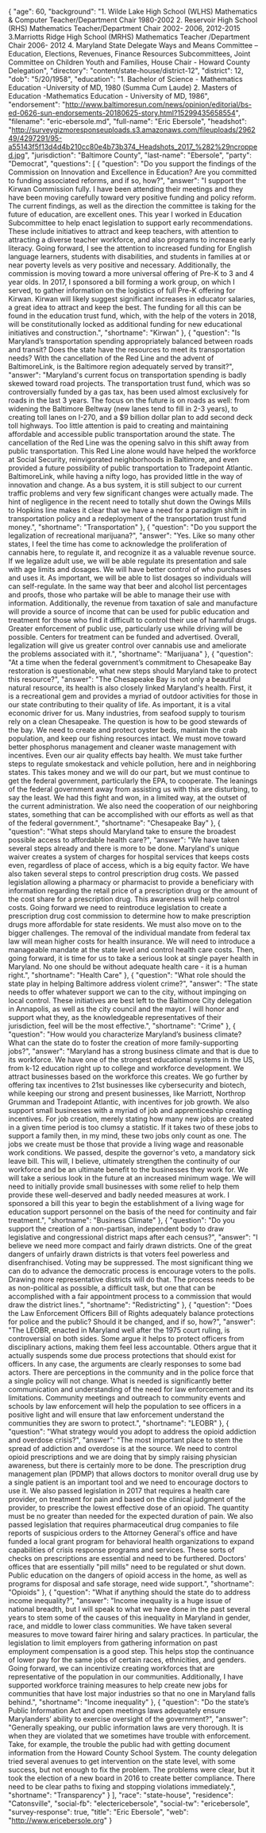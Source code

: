 {
  "age": 60,
  "background": "1. Wilde Lake High School (WLHS) Mathematics & Computer Teacher/Department Chair 1980-2002 2. Reservoir High School (RHS) Mathematics Teacher/Department Chair 2002- 2006, 2012-2015 3.Marriotts Ridge High School (MRHS) Mathematics Teacher /Department Chair 2006- 2012 4. Maryland State Delegate Ways and Means Committee – Education, Elections, Revenues, Finance Resources Subcommittees, Joint Committee on Children Youth and Families, House Chair - Howard County Delegation",
  "directory": "content/state-house/district-12",
  "district": 12,
  "dob": "5/20/1958",
  "education": "1. Bachelor of Science - Mathematics Education -University of MD, 1980 (Summa Cum Laude) 2. Masters of Education -Mathematics Education - University of MD, 1986",
  "endorsement": "http://www.baltimoresun.com/news/opinion/editorial/bs-ed-0626-sun-endorsements-20180625-story.html?15299435658554",
  "filename": "eric-ebersole.md",
  "full-name": "Eric Ebersole",
  "headshot": "http://surveygizmoresponseuploads.s3.amazonaws.com/fileuploads/296249/4297291/95-a55143f5f13d4d4b210cc80e4b73b374_Headshots_2017_%282%29ncropped.jpg",
  "jurisdiction": "Baltimore County",
  "last-name": "Ebersole",
  "party": "Democrat",
  "questions": [
    {
      "question": "Do you support the findings of the Commission on Innovation and Excellence in Education? Are you committed to funding associated reforms, and if so, how?",
      "answer": "I support the Kirwan Commission fully. I have been attending their meetings and they have been moving carefully toward very positive funding and policy reform. The current findings, as well as the direction the committee is taking for the future of education, are excellent ones. This year I worked in Education Subcommittee to help enact legislation to support early recommendations. These include initiatives to attract and keep teachers, with attention to attracting a diverse teacher workforce, and also programs to increase early literacy. Going forward, I see the attention to increased funding for English language learners, students with disabilities, and students in families at or near poverty levels as very positive and necessary. Additionally, the commission is moving toward a more universal offering of Pre-K to 3 and 4 year olds. In 2017, I sponsored a bill forming a work group, on which I served, to gather information on the logistics of full Pre-K offering for Kirwan. Kirwan will likely suggest significant increases in educator salaries, a great idea to attract and keep the best. The funding for all this can be found in the education trust fund, which, with the help of the voters in 2018, will be constitutionally locked as additional funding for new educational initiatives and construction.",
      "shortname": "Kirwan"
    },
    {
      "question": "Is Maryland’s transportation spending appropriately balanced between roads and transit? Does the state have the resources to meet its transportation needs? With the cancellation of the Red Line and the advent of BaltimoreLink, is the Baltimore region adequately served by transit?",
      "answer": "Maryland's current focus on transportation spending is badly skewed toward road projects. The transportation trust fund, which was so controversially funded by a gas tax, has been used almost exclusively for roads in the last 3 years. The focus on the future is on roads as well: from widening the Baltimore Beltway (new lanes tend to fill in 2-3 years), to creating toll lanes on I-270, and a $9 billion dollar plan to add second deck toll highways. Too little attention is paid to creating and maintaining affordable and accessible public transportation around the state. The cancellation of the Red Line was the opening salvo in this shift away from public transportation. This Red Line alone would have helped the workforce at Social Security, reinvigorated neighborhoods in Baltimore, and even provided a future possibility of public transportation to Tradepoint Atlantic. BaltimoreLink, while having a nifty logo, has provided little in the way of innovation and change. As a bus system, it is still subject to our current traffic problems and very few significant changes were actually made. The hint of negligence in the recent need to totally shut down the Owings Mills to Hopkins line makes it clear that we have a need for a paradigm shift in transportation policy and a redeployment of the transportation trust fund money.",
      "shortname": "Transportation"
    },
    {
      "question": "Do you support the legalization of recreational marijuana?",
      "answer": "Yes. Like so many other states, I feel the time has come to acknowledge the proliferation of cannabis here, to regulate it, and recognize it as a valuable revenue source. If we legalize adult use, we will be able regulate its presentation and sale with age limits and dosages. We will have better control of who purchases and uses it. As important, we will be able to list dosages so individuals will can self-regulate. In the same way that beer and alcohol list percentages and proofs, those who partake will be able to manage their use with information. Additionally, the revenue from taxation of sale and manufacture will provide a source of income that can be used for public education and treatment for those who find it difficult to control their use of harmful drugs. Greater enforcement of public use, particularly use while driving will be possible. Centers for treatment can be funded and advertised. Overall, legalization will give us greater control over cannabis use and ameliorate the problems associated with it.",
      "shortname": "Marijuana"
    },
    {
      "question": "At a time when the federal government’s commitment to Chesapeake Bay restoration is questionable, what new steps should Maryland take to protect this resource?",
      "answer": "The Chesapeake Bay is not only a beautiful natural resource, its health is also closely linked Maryland's health. First, it is a recreational gem and provides a myriad of outdoor activities for those in our state contributing to their quality of life. As important, it is a vital economic driver for us. Many industries, from seafood supply to tourism rely on a clean Chesapeake. The question is how to be good stewards of the bay. We need to create and protect oyster beds, maintain the crab population, and keep our fishing resources intact. We must move toward better phosphorus management and cleaner waste management with incentives. Even our air quality effects bay health. We must take further steps to regulate smokestack and vehicle pollution, here and in neighboring states. This takes money and we will do our part, but we must continue to get the federal government, particularly the EPA, to cooperate. The leanings of the federal government away from assisting us with this are disturbing, to say the least. We had this fight and won, in a limited way, at the outset of the current administration. We also need the cooperation of our neighboring states, something that can be accomplished with our efforts as well as that of the federal government.",
      "shortname": "Chesapeake Bay"
    },
    {
      "question": "What steps should Maryland take to ensure the broadest possible access to affordable health care?",
      "answer": "We have taken several steps already and there is more to be done. Maryland's unique waiver creates a system of charges for hospital services that keeps costs even, regardless of place of access, which is a big equity factor. We have also taken several steps to control prescription drug costs. We passed legislation allowing a pharmacy or pharmacist to provide a beneficiary with information regarding the retail price of a prescription drug or the amount of the cost share for a prescription drug. This awareness will help control costs. Going forward we need to reintroduce legislation to create a prescription drug cost commission to determine how to make prescription drugs more affordable for state residents. We must also move on to the bigger challenges. The removal of the individual mandate from federal tax law will mean higher costs for health insurance. We will need to introduce a manageable mandate at the state level and control health care costs. Then, going forward, it is time for us to take a serious look at single payer health in Maryland. No one should be without adequate health care - it is a human right.",
      "shortname": "Health Care"
    },
    {
      "question": "What role should the state play in helping Baltimore address violent crime?",
      "answer": "The state needs to offer whatever support we can to the city, without impinging on local control. These initiatives are best left to the Baltimore City delegation in Annapolis, as well as the city council and the mayor. I will honor and support what they, as the knowledgeable representatives of their jurisdiction, feel will be the most effective.",
      "shortname": "Crime"
    },
    {
      "question": "How would you characterize Maryland’s business climate? What can the state do to foster the creation of more family-supporting jobs?",
      "answer": "Maryland has a strong business climate and that is due to its workforce. We have one of the strongest educational systems in the US, from k-12 education right up to college and workforce development. We attract businesses based on the workforce this creates. We go further by offering tax incentives to 21st businesses like cybersecurity and biotech, while keeping our strong and present businesses, like Marriott, Northrop Grumman and Tradepoint Atlantic, with incentives for job growth. We also support small businesses with a myriad of job and apprenticeship creating incentives. For job creation, merely stating how many new jobs are created in a given time period is too clumsy a statistic. If it takes two of these jobs to support a family then, in my mind, these two jobs only count as one. The jobs we create must be those that provide a living wage and reasonable work conditions. We passed, despite the governor's veto, a mandatory sick leave bill. This will, I believe, ultimately strengthen the continuity of our workforce and be an ultimate benefit to the businesses they work for. We will take a serious look in the future at an increased minimum wage. We will need to initially provide small businesses with some relief to help them provide these well-deserved and badly needed measures at work. I sponsored a bill this year to begin the establishment of a living wage for education support personnel on the basis of the need for continuity and fair treatment.",
      "shortname": "Business Climate"
    },
    {
      "question": "Do you support the creation of a non-partisan, independent body to draw legislative and congressional district maps after each census?",
      "answer": "I believe we need more compact and fairly drawn districts. One of the great dangers of unfairly drawn districts is that voters feel powerless and disenfranchised. Voting may be suppressed. The most significant thing we can do to advance the democratic process is encourage voters to the polls. Drawing more representative districts will do that. The process needs to be as non-political as possible, a difficult task, but one that can be accomplished with a fair appointment process to a commission that would draw the district lines.",
      "shortname": "Redistricting"
    },
    {
      "question": "Does the Law Enforcement Officers Bill of Rights adequately balance protections for police and the public? Should it be changed, and if so, how?",
      "answer": "The LEOBR, enacted in Maryland well after the 1975 court ruling, is controversial on both sides. Some argue it helps to protect officers from disciplinary actions, making them feel less accountable. Others argue that it actually suspends some due process protections that should exist for officers. In any case, the arguments are clearly responses to some bad actors. There are perceptions in the community and in the police force that a single policy will not change. What is needed is significantly better communication and understanding of the need for law enforcement and its limitations. Community meetings and outreach to community events and schools by law enforcement will help the population to see officers in a positive light and will ensure that law enforcement understand the communities they are sworn to protect.",
      "shortname": "LEOBR"
    },
    {
      "question": "What strategy would you adopt to address the opioid addiction and overdose crisis?",
      "answer": "The most important place to stem the spread of addiction and overdose is at the source. We need to control opioid prescriptions and we are doing that by simply raising physician awareness, but there is certainly more to be done. The prescription drug management plan (PDMP) that allows doctors to monitor overall drug use by a single patient is an important tool and we need to encourage doctors to use it. We also passed legislation in 2017 that requires a health care provider, on treatment for pain and based on the clinical judgment of the provider, to prescribe the lowest effective dose of an opioid. The quantity must be no greater than needed for the expected duration of pain. We also passed legislation that requires pharmaceutical drug companies to file reports of suspicious orders to the Attorney General's office and have funded a local grant program for behavioral health organizations to expand capabilities of crisis response programs and services. These sorts of checks on prescriptions are essential and need to be furthered. Doctors' offices that are essentially \"pill mills\" need to be regulated or shut down. Public education on the dangers of opioid access in the home, as well as programs for disposal and safe storage, need wide support.",
      "shortname": "Opioids"
    },
    {
      "question": "What if anything should the state do to address income inequality?",
      "answer": "Income inequality is a huge issue of national breadth, but I will speak to what we have done in the past several years to stem some of the causes of this inequality in Maryland in gender, race, and middle to lower class communities. We have taken several measures to move toward fairer hiring and salary practices. In particular, the legislation to limit employers from gathering information on past employment compensation is a good step. This helps stop the continuance of lower pay for the same jobs of certain races, ethnicities, and genders. Going forward, we can incentivize creating workforces that are representative of the population in our communities. Additionally, I have supported workforce training measures to help create new jobs for communities that have lost major industries so that no one in Maryland falls behind.",
      "shortname": "Income inequality"
    },
    {
      "question": "Do the state’s Public Information Act and open meetings laws adequately ensure Marylanders’ ability to exercise oversight of the government?",
      "answer": "Generally speaking, our public information laws are very thorough. It is when they are violated that we sometimes have trouble with enforcement. Take, for example, the trouble the public had with getting document information from the Howard County School System. The county delegation tried several avenues to get intervention on the state level, with some success, but not enough to fix the problem. The problems were clear, but it took the election of a new board in 2016 to create better compliance. There need to be clear paths to fixing and stopping violations immediately.",
      "shortname": "Transparency"
    }
  ],
  "race": "state-house",
  "residence": "Catonsville",
  "social-fb": "electericebersole",
  "social-tw": "ericebersole",
  "survey-response": true,
  "title": "Eric Ebersole",
  "web": "http://www.ericebersole.org"
}
